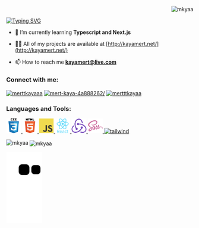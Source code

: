 
<p align="right"> <img src="https://komarev.com/ghpvc/?username=mkyaa&label=Profile%20views&color=0e75b6&style=flat" alt="mkyaa" /> </p>
<a href="https://git.io/typing-svg"><img src="https://readme-typing-svg.herokuapp.com?font=Fira+Code&pause=1000&width=435&lines=Hi+There!+%F0%9F%91%8B;I+am+Mert+Kaya" alt="Typing SVG" /></a>



- 🌱 I’m currently learning **Typescript and Next.js**

- 👨‍💻 All of my projects are available at [http://kayamert.net/](http://kayamert.net/)

- 📫 How to reach me **kayamert@live.com**

<h3 align="left">Connect with me:</h3>
<p align="left">
<a href="https://twitter.com/merttkayaaa" target="blank"><img align="center" src="https://raw.githubusercontent.com/rahuldkjain/github-profile-readme-generator/master/src/images/icons/Social/twitter.svg" alt="merttkayaaa" height="30" width="40" /></a>
<a href="https://linkedin.com/in/mert-kaya-4a888262/" target="blank"><img align="center" src="https://raw.githubusercontent.com/rahuldkjain/github-profile-readme-generator/master/src/images/icons/Social/linked-in-alt.svg" alt="mert-kaya-4a888262/" height="30" width="40" /></a>
<a href="https://instagram.com/mertttkayaa" target="blank"><img align="center" src="https://raw.githubusercontent.com/rahuldkjain/github-profile-readme-generator/master/src/images/icons/Social/instagram.svg" alt="mertttkayaa" height="30" width="40" /></a>
</p>

<h3 align="left">Languages and Tools:</h3>
<p align="left"> <a href="https://www.w3schools.com/css/" target="_blank" rel="noreferrer"> <img src="https://raw.githubusercontent.com/devicons/devicon/master/icons/css3/css3-original-wordmark.svg" alt="css3" width="40" height="40"/> </a> <a href="https://www.w3.org/html/" target="_blank" rel="noreferrer"> <img src="https://raw.githubusercontent.com/devicons/devicon/master/icons/html5/html5-original-wordmark.svg" alt="html5" width="40" height="40"/> </a> <a href="https://developer.mozilla.org/en-US/docs/Web/JavaScript" target="_blank" rel="noreferrer"> <img src="https://raw.githubusercontent.com/devicons/devicon/master/icons/javascript/javascript-original.svg" alt="javascript" width="40" height="40"/> </a> <a href="https://reactjs.org/" target="_blank" rel="noreferrer"> <img src="https://raw.githubusercontent.com/devicons/devicon/master/icons/react/react-original-wordmark.svg" alt="react" width="40" height="40"/> </a> <a href="https://redux.js.org" target="_blank" rel="noreferrer"> <img src="https://raw.githubusercontent.com/devicons/devicon/master/icons/redux/redux-original.svg" alt="redux" width="40" height="40"/> </a> <a href="https://sass-lang.com" target="_blank" rel="noreferrer"> <img src="https://raw.githubusercontent.com/devicons/devicon/master/icons/sass/sass-original.svg" alt="sass" width="40" height="40"/> </a> <a href="https://tailwindcss.com/" target="_blank" rel="noreferrer"> <img src="https://www.vectorlogo.zone/logos/tailwindcss/tailwindcss-icon.svg" alt="tailwind" width="40" height="40"/> </a> </p>

<p><img align="left" src="https://github-readme-stats.vercel.app/api/top-langs?username=mkyaa&show_icons=true&locale=en&layout=compact" alt="mkyaa" /></p>

<p>&nbsp;<img align="center" src="https://github-readme-stats.vercel.app/api?username=mkyaa&show_icons=true&locale=en" alt="mkyaa" /></p>

![snake gif](https://github.com/Mkyaa/Mkyaa/blob/output/github-contribution-grid-snake.svg)
